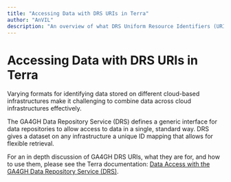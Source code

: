 ```yaml
---
title: "Accessing Data with DRS URIs in Terra"
author: "AnVIL"
description: "An overview of what DRS Uniform Resource Identifiers (URIs) are, and why they are used in Terra. It also outlines where they are used and how to access the data they represent in the Terra platform."
---
```


# Accessing Data with DRS URIs in Terra 

Varying formats for identifying data stored on different cloud-based infrastructures make it challenging to combine data across cloud infrastructures effectively.

The GA4GH Data Repository Service (DRS) defines a generic interface for data repositories to allow access to data in a single, standard way. DRS gives a dataset on any infrastructure a unique ID mapping that allows for flexible retrieval. 

For an in depth discussion of GA4GH DRS URIs, what they are for, and how to use them, please see the Terra documentation: [Data Access with the GA4GH Data Repository Service (DRS)](https://support.terra.bio/hc/en-us/articles/360039330211).
